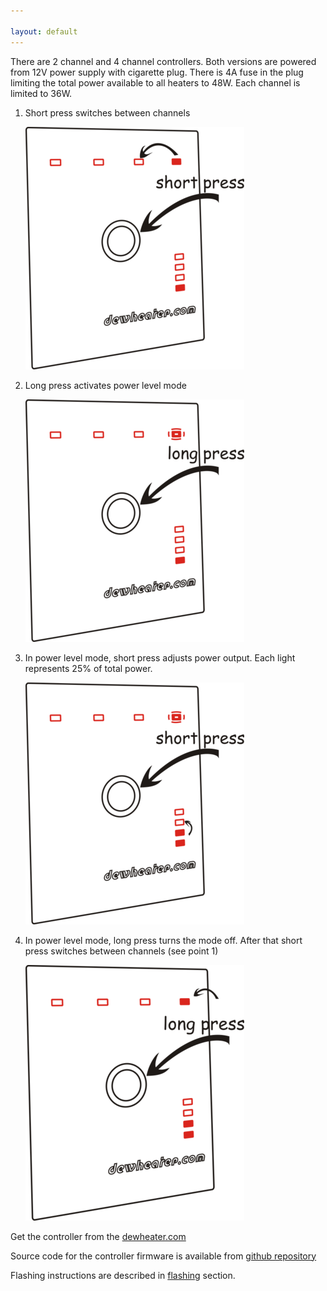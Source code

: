 ```yaml
---

layout: default
---
```

There are 2 channel and 4 channel controllers.
Both versions are powered from 12V power supply with cigarette plug.
There is 4A fuse in the plug limiting the total power available to all heaters to 48W.
Each channel is limited to 36W.

1. Short press switches between channels

   ![step1](4ch_controller_step1.png)

2. Long press activates power level mode

   ![step2](4ch_controller_step2.png)

3. In power level mode, short press adjusts power output. Each light represents 25% of total power.

   ![step3](4ch_controller_step3.png)

4. In power level mode, long press turns the mode off. After that short press switches between channels (see point 1)

   ![step4](4ch_controller_step4.png)


Get the controller from the [dewheater.com](https://dewheater.com)

Source code for the controller firmware is available from [github repository](https://github.com/softica/controller-firmware)

Flashing instructions are described in [flashing](flashing.markdown) section.
